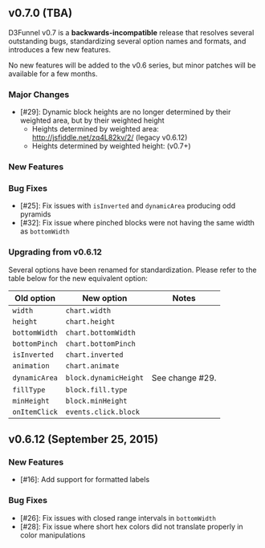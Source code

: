 ## v0.7.0 (TBA)

D3Funnel v0.7 is a **backwards-incompatible** release that resolves several
outstanding bugs, standardizing several option names and formats, and introduces
a few new features.

No new features will be added to the v0.6 series, but minor patches will be
available for a few months.

### Major Changes

* [#29]: Dynamic block heights are no longer determined by their weighted area, but by their weighted height
	* Heights determined by weighted area: http://jsfiddle.net/zq4L82kv/2/ (legacy v0.6.12)
	* Heights determined by weighted height: (v0.7+)

### New Features

### Bug Fixes

* [#25]: Fix issues with `isInverted` and `dynamicArea` producing odd pyramids
* [#32]: Fix issue where pinched blocks were not having the same width as `bottomWidth`

### Upgrading from v0.6.12

Several options have been renamed for standardization. Please refer to the table
below for the new equivalent option:

| Old option    | New option            | Notes           |
| ------------- | --------------------- | --------------- |
| `width`       | `chart.width`         |                 |
| `height`      | `chart.height`        |                 |
| `bottomWidth` | `chart.bottomWidth`   |                 |
| `bottomPinch` | `chart.bottomPinch`   |                 |
| `isInverted`  | `chart.inverted`      |                 |
| `animation`   | `chart.animate`       |                 |
| `dynamicArea` | `block.dynamicHeight` | See change #29. |
| `fillType`    | `block.fill.type`     |                 |
| `minHeight`   | `block.minHeight`     |                 |
| `onItemClick` | `events.click.block`  |                 |

## v0.6.12 (September 25, 2015)

### New Features

* [#16]: Add support for formatted labels

### Bug Fixes

* [#26]: Fix issues with closed range intervals in `bottomWidth`
* [#28]: Fix issue where short hex colors did not translate properly in color manipulations
